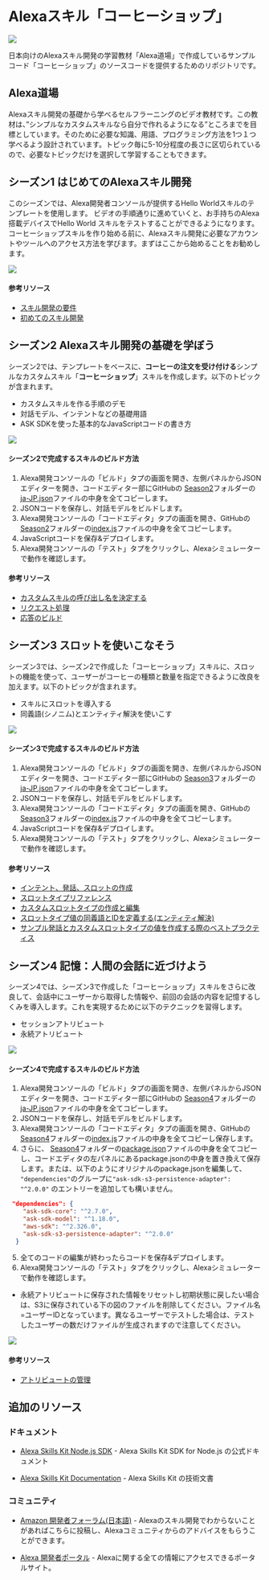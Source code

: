 # Alexaスキル「コーヒーショップ」

<img src="https://m.media-amazon.com/images/G/01/mobile-apps/dex/alexa/alexa-skills-kit/tutorials/quiz-game/header._TTH_.png" />

日本向けのAlexaスキル開発の学習教材「Alexa道場」で作成しているサンプルコード「コーヒーショップ」のソースコードを提供するためのリポジトリです。

## Alexa道場
Alexaスキル開発の基礎から学べるセルフラーニングのビデオ教材です。この教材は、”シンプルなカスタムスキルなら自分で作れるようになる”ところまでを目標としています。そのために必要な知識、用語、プログラミング方法を1つ１つ学べるよう設計されています。トピック毎に5-10分程度の長さに区切られているので、必要なトピックだけを選択して学習することもできます。

## シーズン1 はじめてのAlexaスキル開発

このシーズンでは、Alexa開発者コンソールが提供するHello Worldスキルのテンプレートを使用します。
ビデオの手順通りに進めていくと、お手持ちのAlexa搭載デバイスでHello World スキルをテストすることができるようになります。コーヒーショップスキルを作り始める前に、Alexaスキル開発に必要なアカウントやツールへのアクセス方法を学びます。まずはここから始めることをお勧めします。

[![](./instructions/S1_guidance.jpg)](https://www.youtube.com/embed/uny1qrm7Hx8)

#### 参考リソース

 * [スキル開発の要件](https://developer.amazon.com/ja-JP/docs/alexa/ask-overviews/requirements-to-build-a-skill.html)
 * [初めてのスキル開発](https://developer.amazon.com/ja-JP/docs/alexa/alexa-skills-kit-sdk-for-nodejs/develop-your-first-skill.html)  


## シーズン2 Alexaスキル開発の基礎を学ぼう

シーズン2では、テンプレートをベースに、**コーヒーの注文を受け付ける**シンプルなカスタムスキル「**コーヒーショップ**」スキルを作成します。以下のトピックが含まれます。

- カスタムスキルを作る手順のデモ
- 対話モデル、インテントなどの基礎用語
- ASK SDKを使った基本的なJavaScriptコードの書き方

[![](./instructions/S2_guidance.jpg)](https://www.youtube.com/watch?v=9BaBTmwqRcU&list=PLan9XPu5-9zx-p7tJrjPAlMFvyELIck6t)

#### シーズン2で完成するスキルのビルド方法
1. Alexa開発コンソールの「ビルド」タプの画面を開き、左側パネルからJSONエディターを開き、コードエディター部にGitHubの [Season2](./Season2)フォルダーの[ja-JP.json](./Season2/ja-JP.json)ファイルの中身を全てコピーします。
2. JSONコードを保存し、対話モデルをビルドします。
3. Alexa開発コンソールの「コードエディタ」タプの画面を開き、GitHubの [Season2](./Season2)フォルダーの[index.js](./Season2/index.js)ファイルの中身を全てコピーします。
4. JavaScriptコードを保存&デプロイします。
5. Alexa開発コンソールの「テスト」タプをクリックし、Alexaシミュレーターで動作を確認します。

#### 参考リソース

* [カスタムスキルの呼び出し名を決定する](https://developer.amazon.com/ja-JP/docs/alexa/custom-skills/choose-the-invocation-name-for-a-custom-skill.html)
* [リクエスト処理](https://developer.amazon.com/ja-JP/docs/alexa/alexa-skills-kit-sdk-for-nodejs/handle-requests.html)
* [応答のビルド](https://developer.amazon.com/ja-JP/docs/alexa/alexa-skills-kit-sdk-for-nodejs/build-responses.html)


## シーズン3 スロットを使いこなそう

シーズン3では、シーズン2で作成した「コーヒーショップ」スキルに、スロットの機能を使って、ユーザーがコーヒーの種類と数量を指定できるように改良を加えます。以下のトピックが含まれます。

- スキルにスロットを導入する
- 同義語(シノニム)とエンティティ解決を使いこす

[![](./instructions/S3_guidance.jpg)](https://www.youtube.com/watch?v=uO3CWILZA0c&list=PLan9XPu5-9zwvLFiCZngEgL5Ba0n83gb8)

#### シーズン3で完成するスキルのビルド方法
1. Alexa開発コンソールの「ビルド」タブの画面を開き、左側パネルからJSONエディターを開き、コードエディター部にGitHubの [Season3](./Season3)フォルダーの[ja-JP.json](./Season3/ja-JP.json)ファイルの中身を全てコピーします。
2. JSONコードを保存し、対話モデルをビルドします。
3. Alexa開発コンソールの「コードエディタ」タプの画面を開き、GitHubの [Season3](./Season3)フォルダーの[index.js](./Season3/index.js)ファイルの中身を全てコピーします。
4. JavaScriptコードを保存&デプロイします。
5. Alexa開発コンソールの「テスト」タプをクリックし、Alexaシミュレーターで動作を確認します。

#### 参考リソース

* [インテント、発話、スロットの作成](https://developer.amazon.com/ja-JP/docs/alexa/custom-skills/create-intents-utterances-and-slots.html)
* [スロットタイプリファレンス](https://developer.amazon.com/ja-JP/docs/alexa/custom-skills/slot-type-reference.html)
* [カスタムスロットタイプの作成と編集](https://developer.amazon.com/ja-JP/docs/alexa/custom-skills/create-and-edit-custom-slot-types.html)
* [スロットタイプ値の同義語とIDを定義する(エンティティ解決)](https://developer.amazon.com/ja-JP/docs/alexa/custom-skills/define-synonyms-and-ids-for-slot-type-values-entity-resolution.html)
* [サンプル発話とカスタムスロットタイプの値を作成する際のベストプラクティス](https://developer.amazon.com/ja-JP/docs/alexa/custom-skills/best-practices-for-sample-utterances-and-custom-slot-type-values.html)


## シーズン4 記憶：人間の会話に近づけよう

シーズン4では、シーズン3で作成した「コーヒーショップ」スキルをさらに改良して、会話中にユーザーから取得した情報や、前回の会話の内容を記憶するしくみを導入します。これを実現するために以下のテクニックを習得します。

- セッションアトリビュート
- 永続アトリビュート

[![](./instructions/S3_guidance.jpg)](https://www.youtube.com/watch?v=uO3CWILZA0c&list=PLan9XPu5-9zwvLFiCZngEgL5Ba0n83gb8)

#### シーズン4で完成するスキルのビルド方法
1. Alexa開発コンソールの「ビルド」タプの画面を開き、左側パネルからJSONエディターを開き、コードエディター部にGitHubの [Season4](./Season4)フォルダーの[ja-JP.json](./Season4/ja-JP.json)ファイルの中身を全てコピーします。
2. JSONコードを保存し、対話モデルをビルドします。
3. Alexa開発コンソールの「コードエディタ」タプの画面を開き、GitHubの [Season4](./Season4)フォルダーの[index.js](./Season4/index.js)ファイルの中身を全てコピーし保存します。
4. さらに、 [Season4](./Season4)フォルダーの[package.json](./Season4/package.json)ファイルの中身を全てコピーし、コードエディタの左パネルにあるpackage.jsonの中身を置き換えて保存します。または、以下のようにオリジナルのpackage.jsonを編集して、` "dependencies"`のグループに`"ask-sdk-s3-persistence-adapter": "^2.0.0"` のエントリーを追加しても構いません。

```package.json
 "dependencies": {
    "ask-sdk-core": "^2.7.0",
    "ask-sdk-model": "^1.18.0",
    "aws-sdk": "^2.326.0",
    "ask-sdk-s3-persistence-adapter": "^2.0.0"
  }
```

5. 全てのコードの編集が終わったらコードを保存&デプロイします。
6. Alexa開発コンソールの「テスト」タプをクリックし、Alexaシミュレーターで動作を確認します。

- 永続アトリビュートに保存された情報をリセットし初期状態に戻したい場合は、S3に保存されている下の図のファイルを削除してください。ファイル名=ユーザーIDとなっています。異なるユーザーでテストした場合は、テストしたユーザーの数だけファイルが生成されますので注意してください。

 ![](./instructions/reset_persistent_attribute.png)

#### 参考リソース
* [アトリビュートの管理](https://developer.amazon.com/ja-JP/docs/alexa/alexa-skills-kit-sdk-for-nodejs/manage-attributes.html)


## 追加のリソース

### ドキュメント

* [Alexa Skills Kit Node.js SDK](https://www.npmjs.com/package/ask-sdk) - Alexa Skills Kit SDK for Node.js の公式ドキュメント

*  [Alexa Skills Kit Documentation](https://developer.amazon.com/docs/ask-overviews/build-skills-with-the-alexa-skills-kit.html) - Alexa Skills Kit の技術文書

### コミュニティ
* [Amazon 開発者フォーラム(日本語)](https://forums.developer.amazon.com/spaces/293/index.html) - Alexaのスキル開発でわからないことがあればこちらに投稿し、Alexaコミュニティからのアドバイスをもらうことができます。

* [Alexa 開発者ポータル](https://alexa.design) - Alexaに関する全ての情報にアクセスできるポータルサイト。


